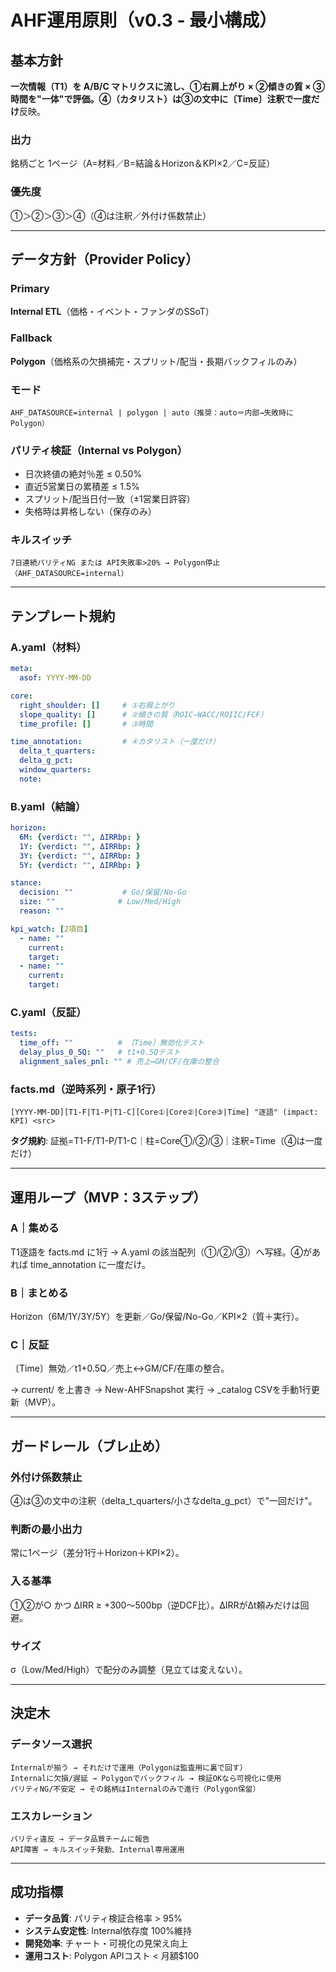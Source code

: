 # AHF運用原則（v0.3 - 最小構成）

## 基本方針
**一次情報（T1）を A/B/C マトリクスに流し、①右肩上がり × ②傾きの質 × ③時間を"一体"で評価。④（カタリスト）は③の文中に〔Time〕注釈で一度だけ**反映。

### 出力
銘柄ごと 1ページ（A=材料／B=結論＆Horizon＆KPI×2／C=反証）

### 優先度
①＞②＞③＞④（④は注釈／外付け係数禁止）

---

## データ方針（Provider Policy）

### Primary
**Internal ETL**（価格・イベント・ファンダのSSoT）

### Fallback
**Polygon**（価格系の欠損補完・スプリット/配当・長期バックフィルのみ）

### モード
```
AHF_DATASOURCE=internal | polygon | auto（推奨：auto＝内部→失敗時にPolygon）
```

### パリティ検証（Internal vs Polygon）
- 日次終値の絶対％差 ≤ 0.50%
- 直近5営業日の累積差 ≤ 1.5%
- スプリット/配当日付一致（±1営業日許容）
- 失格時は昇格しない（保存のみ）

### キルスイッチ
```
7日連続パリティNG または API失敗率>20% → Polygon停止（AHF_DATASOURCE=internal）
```

---

## テンプレート規約

### A.yaml（材料）
```yaml
meta:
  asof: YYYY-MM-DD

core:
  right_shoulder: []     # ①右肩上がり
  slope_quality: []      # ②傾きの質（ROIC−WACC/ROIIC/FCF）
  time_profile: []       # ③時間

time_annotation:         # ④カタリスト（一度だけ）
  delta_t_quarters: 
  delta_g_pct: 
  window_quarters: 
  note: 
```

### B.yaml（結論）
```yaml
horizon:
  6M: {verdict: "", ΔIRRbp: }
  1Y: {verdict: "", ΔIRRbp: }
  3Y: {verdict: "", ΔIRRbp: }
  5Y: {verdict: "", ΔIRRbp: }

stance:
  decision: ""           # Go/保留/No-Go
  size: ""              # Low/Med/High
  reason: ""

kpi_watch: [2項目]
  - name: ""
    current: 
    target: 
  - name: ""
    current: 
    target: 
```

### C.yaml（反証）
```yaml
tests:
  time_off: ""          # 〔Time〕無効化テスト
  delay_plus_0_5Q: ""   # t1+0.5Qテスト
  alignment_sales_pnl: "" # 売上↔GM/CF/在庫の整合
```

### facts.md（逆時系列・原子1行）
```
[YYYY-MM-DD][T1-F|T1-P|T1-C][Core①|Core②|Core③|Time] "逐語" (impact: KPI) <src>
```

**タグ規約**: 証拠=T1-F/T1-P/T1-C｜柱=Core①/②/③｜注釈=Time（④は一度だけ）

---

## 運用ループ（MVP：3ステップ）

### A｜集める
T1逐語を facts.md に1行 → A.yaml の該当配列（①/②/③）へ写経。④があれば time_annotation に一度だけ。

### B｜まとめる
Horizon（6M/1Y/3Y/5Y）を更新／Go/保留/No-Go／KPI×2（質＋実行）。

### C｜反証
〔Time〕無効／t1+0.5Q／売上↔GM/CF/在庫の整合。

→ current/ を上書き → New-AHFSnapshot 実行 → _catalog CSVを手動1行更新（MVP）。

---

## ガードレール（ブレ止め）

### 外付け係数禁止
④は③の文中の注釈（delta_t_quarters/小さなdelta_g_pct）で"一回だけ"。

### 判断の最小出力
常に1ページ（差分1行＋Horizon＋KPI×2）。

### 入る基準
①②が○ かつ ΔIRR ≥ +300〜500bp（逆DCF比）。ΔIRRがΔt頼みだけは回避。

### サイズ
σ（Low/Med/High）で配分のみ調整（見立ては変えない）。

---

## 決定木

### データソース選択
```
Internalが揃う → それだけで運用（Polygonは監査用に裏で回す）
Internalに欠損/遅延 → Polygonでバックフィル → 検証OKなら可視化に使用
パリティNG/不安定 → その銘柄はInternalのみで進行（Polygon保留）
```

### エスカレーション
```
パリティ違反 → データ品質チームに報告
API障害 → キルスイッチ発動、Internal専用運用
```

---

## 成功指標

- **データ品質**: パリティ検証合格率 > 95%
- **システム安定性**: Internal依存度 100%維持
- **開発効率**: チャート・可視化の見栄え向上
- **運用コスト**: Polygon APIコスト < 月額$100